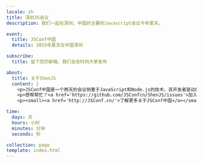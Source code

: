 ```yaml
---
locale: zh
title: 深圳JS会议
description: 我们一起在深圳，中国的主要的Javascript会议今年夏天。

event:
  title: JSConf中国
  details: 2015年夏天在中国深圳

subscribe:
  title: 留下您的邮箱，我们会及时向大家发布

about:
  title: 关于ShenJS
  content: |
    <p>JSConf中国是一个两天的会议侧重于JavaScript和Node.js的技术。该开发者驱动的事件汇集了著名人物无论从中国和国际的JavaScript社区分享他们的知识的JavaScript和激情。上海，北京和杭州之后，JSConf中国将深圳在2015年的夏天。</p>
    <p>想帮帮忙？<a href='https://github.com/JSConfcn/ShenJS/issues'>加入我们在GitHub上</a>！</p>
    <p><small><a href='http://JSConf.cn/'>了解更多关于JSConf中国</a></small>。</p>

time:
  days: 天
  hours: 小时
  minutes: 分钟
  seconds: 秒

collection: page
template: index.html
---
```

